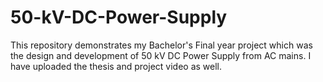 # 50-kV-DC-Power-Supply
This repository demonstrates my Bachelor's Final year project which was the design and development of 50 kV DC Power Supply from AC mains.
I have uploaded the thesis and project video as well. 
